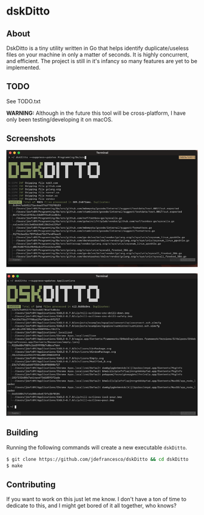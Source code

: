 # dskDitto

## About

DskDitto is a tiny utility written in Go that helps identify duplicate/useless files on your machine
in only a matter of seconds. It is highly concurrent, and efficient. The project is still in it's infancy
so many features are yet to be implemented.

## TODO

See TODO.txt

**WARNING:** Although in the future this tool will be cross-platform, I have only been testing/developing it on macOS.

## Screenshots

![dskDitto-1](./ss/dskDitto-ss-one.png)

![dslDotto-2](./ss/dskDitto-ss-two.png)

## Building

Running the following commands will create a new executable `dskDitto`.

```bash
$ git clone https://github.com/jdefrancesco/dskDitto && cd dskDitto
$ make
```

## Contributing

If you want to work on this just let me know. I don't have a ton of time to dedicate to this, and I might get bored
of it all together, who knows?
